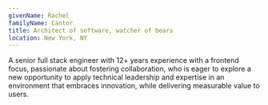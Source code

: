 ```yaml
---
givenName: Rachel
familyName: Cantor
title: Architect of software, watcher of bears
location: New York, NY
---
```


A senior full stack engineer with 12+ years experience with a frontend focus, passionate about fostering collaboration, who is eager to explore a new opportunity to apply technical leadership and expertise in an environment that embraces innovation, while delivering measurable value to users.